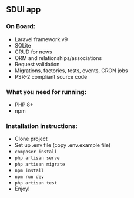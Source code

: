 ## SDUI app

### On Board:

- Laravel framework v9
- SQLite
- CRUD for news
- ORM and relationships/associations
- Request validation
- Migrations, factories, tests, events, CRON jobs
- PSR-2 compliant source code

### What you need for running:
- PHP 8+
- npm

### Installation instructions:
- Clone project
- Set up .env file (copy .env.example file)
- `composer install`
- `php artisan serve`
- `php artisan migrate`
- `npm install`
- `npm run dev`
- `php artisan test`
- Enjoy!

